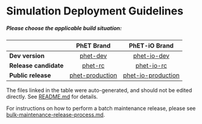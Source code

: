 # Simulation Deployment Guidelines
##### Please choose the applicable build situation:

|| PhET Brand    | PhET-iO Brand |
| --- |:-------------:|:-------------:|
|**Dev version**| [phet-dev](doc/deploy-dev-phet.md)  | [phet-io-dev](doc/deploy-dev-phet-io.md) |
|**Release candidate**| [phet-rc](doc/deploy-rc-phet.md)  | [phet-io-rc](doc/deploy-rc-phet-io.md) |
|**Public release**| [phet-production](doc/deploy-production-phet.md)  | [phet-io-production](doc/deploy-production-phet-io.md) |

The files linked in the table were auto-generated, and should not be edited directly. See [README.md](README.md) for details.

For instructions on how to perform a batch maintenance release, please see [bulk-maintenance-release-process.md](bulk-maintenance-release-process.md).